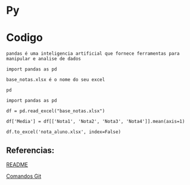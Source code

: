 # Py
# Codigo
`pandas é uma inteligencia artificial que fornece ferramentas para manipular e analise de dados`

```
import pandas as pd
```

`base_notas.xlsx é o nome do seu excel`

`pd`

```
import pandas as pd

df = pd.read_excel("base_notas.xlsx")

df['Media'] = df[['Nota1', 'Nota2', 'Nota3', 'Nota4']].mean(axis=1)

df.to_excel('nota_aluno.xlsx', index=False)

```









## Referencias:
[README](README.md)

[Comandos Git](ComandosGit.md)
